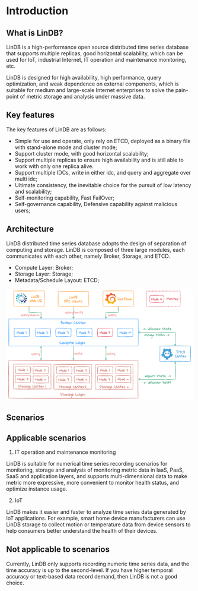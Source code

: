 # Introduction

## What is LinDB?

LinDB is a high-performance open source distributed time series database that supports multiple replicas, good
horizontal scalability,
which can be used for IoT, industrial Internet, IT operation and maintenance monitoring, etc.

LinDB is designed for high availability, high performance, query optimization, and weak dependence on external
components, which is suitable for medium and large-scale Internet enterprises to solve the pain-point of metric storage
and analysis under massive data.

## Key features

The key features of LinDB are as follows:

- Simple for use and operate, only rely on ETCD, deployed as a binary file with stand-alone mode and cluster mode;
- Support cluster mode, with good horizontal scalability;
- Support multiple replicas to ensure high availability and is still able to work with only one replica alive.
- Support multiple IDCs, write in either idc, and query and aggregate over multi idc;
- Ultimate consistency, the inevitable choice for the pursuit of low latency and scalability;
- Self-monitoring capability, Fast FailOver;
- Self-governance capability, Defensive capability against malicious users;

## Architecture

LinDB distributed time series database adopts the design of separation of computing and storage. LinDB is composed of
three large modules, each communicates with each other, namely Broker, Storage, and ETCD.

- Compute Layer: Broker;
- Storage Layer: Storage;
- Metadata/Schedule Layout: ETCD;

![architecture](../assets/images/design/architecture.png)

## Scenarios

## Applicable scenarios

1. IT operation and maintenance monitoring

LinDB is suitable for numerical time series recording scenarios for monitoring, storage and analysis of
monitoring metric data in IaaS, PaaS, SaaS and application layers, and supports multi-dimensional data to make
metric more expressive, more convenient to monitor health status, and optimize instance usage.

2. IoT

LinDB makes it easier and faster to analyze time series data generated by IoT applications. For example, smart home
device manufacturers can use LinDB storage to collect motion or temperature data from device sensors to help consumers
better understand the health of their devices.

## Not applicable to scenarios

Currently, LinDB only supports recording numeric time series data, and the time accuracy is up to the second-level. If
you have higher temporal accuracy or text-based data record demand, then LinDB is not a good choice.
